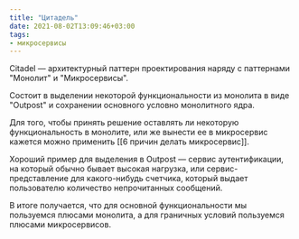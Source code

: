 ```yaml
---
title: "Цитадель"
date: 2021-08-02T13:09:46+03:00
tags:
- микросервисы
---
```


Citadel — архитектурный паттерн проектирования наряду с паттернами "Монолит" и "Микросервисы".

Состоит в выделении некоторой функциональности из монолита в виде "Outpost" и сохранении основного условно монолитного ядра.

Для того, чтобы принять решение оставлять ли некоторую функциональность в монолите, или же вынести ее в микросервис кажется можно применить [[6 причин делать микросервис]].

Хороший пример для выделения в Outpost — сервис аутентификации, на который обычно бывает высокая нагрузка, или сервис-представление для какого-нибудь счетчика, который выдает пользователю количество непрочитанных сообщений.

В итоге получается, что для основной функциональности мы пользуемся плюсами монолита, а для граничных условий пользуемся плюсами микросервисов.
